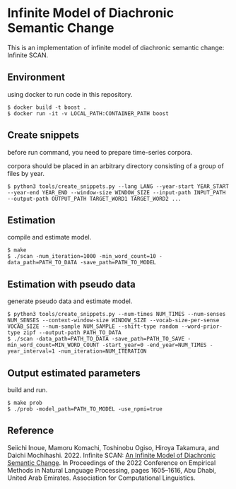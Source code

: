 # Infinite Model of Diachronic Semantic Change

This is an implementation of infinite model of diachronic semantic change: Infinite SCAN.

## Environment

using docker to run code in this repository.

```
$ docker build -t boost .
$ docker run -it -v LOCAL_PATH:CONTAINER_PATH boost
```

## Create snippets

before run command, you need to prepare time-series corpora.

corpora should be placed in an arbitrary directory consisting of a group of files by year.

```
$ python3 tools/create_snippets.py --lang LANG --year-start YEAR_START --year-end YEAR_END --window-size WINDOW_SIZE --input-path INPUT_PATH --output-path OUTPUT_PATH TARGET_WORD1 TARGET_WORD2 ...
```

## Estimation

compile and estimate model.

```
$ make
$ ./scan -num_iteration=1000 -min_word_count=10 -data_path=PATH_TO_DATA -save_path=PATH_TO_MODEL
```

## Estimation with pseudo data

generate pseudo data and estimate model.

```
$ python3 tools/create_snippets.py --num-times NUM_TIMES --num-senses NUM_SENSES --context-window-size WINDOW_SIZE --vocab-size-per-sense VOCAB_SIZE --num-sample NUM_SAMPLE --shift-type random --word-prior-type zipf --output-path PATH_TO_DATA
$ ./scan -data_path=PATH_TO_DATA -save_path=PATH_TO_SAVE -min_word_count=MIN_WORD_COUNT -start_year=0 -end_year=NUM_TIMES -year_interval=1 -num_iteration=NUM_ITERATION
```

## Output estimated parameters

build and run.

```
$ make prob
$ ./prob -model_path=PATH_TO_MODEL -use_npmi=true
```

## Reference

Seiichi Inoue, Mamoru Komachi, Toshinobu Ogiso, Hiroya Takamura, and Daichi Mochihashi. 2022. Infinite SCAN: [An Infinite Model of Diachronic Semantic Change](https://aclanthology.org/2022.emnlp-main.104/). In Proceedings of the 2022 Conference on Empirical Methods in Natural Language Processing, pages 1605–1616, Abu Dhabi, United Arab Emirates. Association for Computational Linguistics.